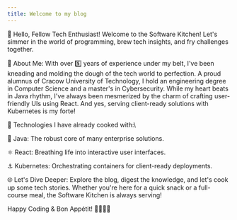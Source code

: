 ```yaml
---
title: Welcome to my blog
---
```


👋 Hello, Fellow Tech Enthusiast!
Welcome to the Software Kitchen! Let's simmer in the world of programming, brew tech insights, and fry challenges together.

🤖 About Me:
With over 5️⃣ years of experience under my belt, I've been kneading and molding the dough of the tech world to perfection. A proud alumnus of Cracow University of Technology, I hold an engineering degree in Computer Science and a master's in Cybersecurity. While my heart beats in Java rhythm, I've always been mesmerized by the charm of crafting user-friendly UIs using React. And yes, serving client-ready solutions with Kubernetes is my forte!

🔧 Technologies I have already cooked with:\

🍵 Java: The robust core of many enterprise solutions.

⚛️ React: Breathing life into interactive user interfaces.

⚓ Kubernetes: Orchestrating containers for client-ready deployments.

🌐 Let's Dive Deeper:
Explore the blog, digest the knowledge, and let's cook up some tech stories. Whether you're here for a quick snack or a full-course meal, the Software Kitchen is always serving!

Happy Coding & Bon Appétit! 🍲👩‍💻🔥